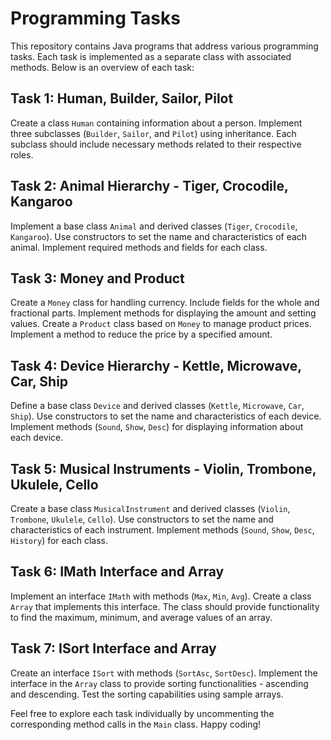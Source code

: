 # Programming Tasks

This repository contains Java programs that address various programming tasks. Each task is implemented as a separate
class with associated methods. Below is an overview of each task:

## Task 1: Human, Builder, Sailor, Pilot

Create a class `Human` containing information about a person. Implement three subclasses (`Builder`, `Sailor`,
and `Pilot`) using inheritance. Each subclass should include necessary methods related to their respective roles.

## Task 2: Animal Hierarchy - Tiger, Crocodile, Kangaroo

Implement a base class `Animal` and derived classes (`Tiger`, `Crocodile`, `Kangaroo`). Use constructors to set the name
and characteristics of each animal. Implement required methods and fields for each class.

## Task 3: Money and Product

Create a `Money` class for handling currency. Include fields for the whole and fractional parts. Implement methods for
displaying the amount and setting values. Create a `Product` class based on `Money` to manage product prices. Implement
a method to reduce the price by a specified amount.

## Task 4: Device Hierarchy - Kettle, Microwave, Car, Ship

Define a base class `Device` and derived classes (`Kettle`, `Microwave`, `Car`, `Ship`). Use constructors to set the
name and characteristics of each device. Implement methods (`Sound`, `Show`, `Desc`) for displaying information about
each device.

## Task 5: Musical Instruments - Violin, Trombone, Ukulele, Cello

Create a base class `MusicalInstrument` and derived classes (`Violin`, `Trombone`, `Ukulele`, `Cello`). Use constructors
to set the name and characteristics of each instrument. Implement methods (`Sound`, `Show`, `Desc`, `History`) for each
class.

## Task 6: IMath Interface and Array

Implement an interface `IMath` with methods (`Max`, `Min`, `Avg`). Create a class `Array` that implements this
interface. The class should provide functionality to find the maximum, minimum, and average values of an array.

## Task 7: ISort Interface and Array

Create an interface `ISort` with methods (`SortAsc`, `SortDesc`). Implement the interface in the `Array` class to
provide sorting functionalities - ascending and descending. Test the sorting capabilities using sample arrays.

Feel free to explore each task individually by uncommenting the corresponding method calls in the `Main` class. Happy
coding!
